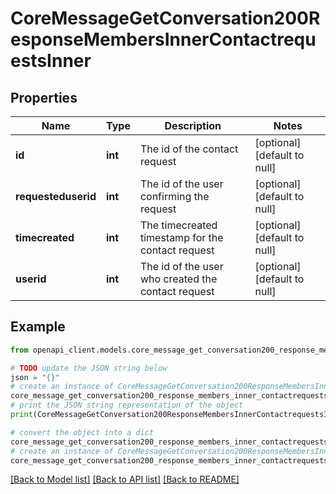 # CoreMessageGetConversation200ResponseMembersInnerContactrequestsInner


## Properties

Name | Type | Description | Notes
------------ | ------------- | ------------- | -------------
**id** | **int** | The id of the contact request | [optional] [default to null]
**requesteduserid** | **int** | The id of the user confirming the request | [optional] [default to null]
**timecreated** | **int** | The timecreated timestamp for the contact request | [optional] [default to null]
**userid** | **int** | The id of the user who created the contact request | [optional] [default to null]

## Example

```python
from openapi_client.models.core_message_get_conversation200_response_members_inner_contactrequests_inner import CoreMessageGetConversation200ResponseMembersInnerContactrequestsInner

# TODO update the JSON string below
json = "{}"
# create an instance of CoreMessageGetConversation200ResponseMembersInnerContactrequestsInner from a JSON string
core_message_get_conversation200_response_members_inner_contactrequests_inner_instance = CoreMessageGetConversation200ResponseMembersInnerContactrequestsInner.from_json(json)
# print the JSON string representation of the object
print(CoreMessageGetConversation200ResponseMembersInnerContactrequestsInner.to_json())

# convert the object into a dict
core_message_get_conversation200_response_members_inner_contactrequests_inner_dict = core_message_get_conversation200_response_members_inner_contactrequests_inner_instance.to_dict()
# create an instance of CoreMessageGetConversation200ResponseMembersInnerContactrequestsInner from a dict
core_message_get_conversation200_response_members_inner_contactrequests_inner_from_dict = CoreMessageGetConversation200ResponseMembersInnerContactrequestsInner.from_dict(core_message_get_conversation200_response_members_inner_contactrequests_inner_dict)
```
[[Back to Model list]](../README.md#documentation-for-models) [[Back to API list]](../README.md#documentation-for-api-endpoints) [[Back to README]](../README.md)


